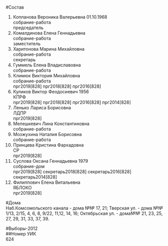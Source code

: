 #Состав  
1. Копланова Вероника Валерьевна 01.10.1968  
    собрание-работа  
    председатель  
2. Комалдинова Елена Геннадьевна  
    собрание-работа  
    заместитель  
3. Харитонова Марина Михайловна  
    собрание-работа  
    секретарь  
4. Гуммель Елена Владиславовна  
    собрание-работа  
5. Климюк Виктория Михайловна  
    собрание-работа  
    прг2019[828] прг2018[828] прг2016[828]  
6. Куликов Виктор Феодосиевич 1956  
    КПРФ  
    прг2019[828] прг2018[828] прг2016[828] прг2014[828]  
7. Ленько Лариса Борисовна  
    ЛДПР  
    прг2019[828]  
8. Мелешкевич Лина Константиновна  
    собрание-работа  
9. Мозжухина Наталия Борисовна  
    собрание-работа  
10. Принцева Кристина Фархадовна  
    СР  
    прг2019[828]  
11. Суслова Оксана Геннадьевна 1979  
    собрание-дом  
    прг2019[828] секретарь2018[828] секретарь2016[828] секретарь2014[828]  
12. Филиппович Елена Витальевна  
    ЯБЛОКО  
    прг2019[828]  
  
#Дома  
Наб.Комсомольского канала - дома №№ 17, 21; Тверская ул. - дома №№ 1/13, 2/15, 4, 6, 8, 9/22, 11,12, 14, 16; Октябрьская ул. - дома№№ 21, 23, 25, 27, 29, 31, 33, 37, 39.  
  
#Выборы-2012  
##Номер УИК  
624  
